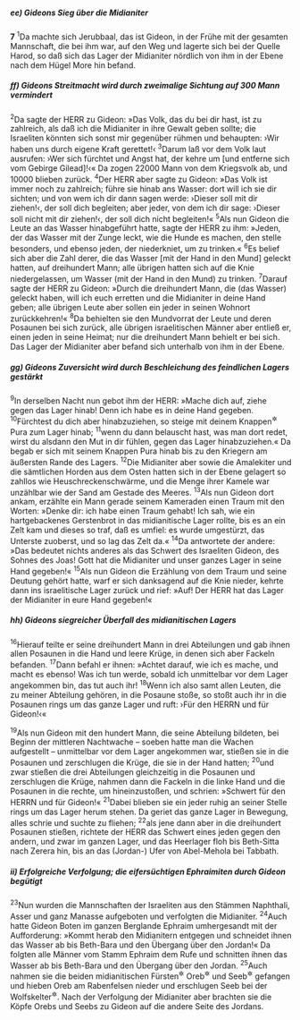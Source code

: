 ##### ee) Gideons Sieg über die Midianiter

__7__
<sup>1</sup>Da machte sich Jerubbaal, das ist Gideon, in der Frühe mit der gesamten Mannschaft, die bei ihm war, auf den Weg und lagerte sich bei der Quelle Harod, so daß sich das Lager der Midianiter nördlich von ihm in der Ebene nach dem Hügel More hin befand.

##### ff) Gideons Streitmacht wird durch zweimalige Sichtung auf 300 Mann vermindert

<sup>2</sup>Da sagte der HERR zu Gideon: »Das Volk, das du bei dir hast, ist zu zahlreich, als daß ich die Midianiter in ihre Gewalt geben sollte; die Israeliten könnten sich sonst mir gegenüber rühmen und behaupten: ›Wir haben uns durch eigene Kraft gerettet!‹
<sup>3</sup>Darum laß vor dem Volk laut ausrufen: ›Wer sich fürchtet und Angst hat, der kehre um [und entferne sich vom Gebirge Gilead]!‹« Da zogen 22000 Mann von dem Kriegsvolk ab, und 10000 blieben zurück.
<sup>4</sup>Der HERR aber sagte zu Gideon: »Das Volk ist immer noch zu zahlreich; führe sie hinab ans Wasser: dort will ich sie dir sichten; und von wem ich dir dann sagen werde: ›Dieser soll mit dir ziehen!‹, der soll dich begleiten; aber jeder, von dem ich dir sage: ›Dieser soll nicht mit dir ziehen!‹, der soll dich nicht begleiten!«
<sup>5</sup>Als nun Gideon die Leute an das Wasser hinabgeführt hatte, sagte der HERR zu ihm: »Jeden, der das Wasser mit der Zunge leckt, wie die Hunde es machen, den stelle besonders, und ebenso jeden, der niederkniet, um zu trinken.«
<sup>6</sup>Es belief sich aber die Zahl derer, die das Wasser [mit der Hand in den Mund] geleckt hatten, auf dreihundert Mann; alle übrigen hatten sich auf die Knie niedergelassen, um Wasser (mit der Hand in den Mund) zu trinken.
<sup>7</sup>Darauf sagte der HERR zu Gideon: »Durch die dreihundert Mann, die (das Wasser) geleckt haben, will ich euch erretten und die Midianiter in deine Hand geben; alle übrigen Leute aber sollen ein jeder in seinen Wohnort zurückkehren!«
<sup>8</sup>Da behielten sie den Mundvorrat der Leute und deren Posaunen bei sich zurück, alle übrigen israelitischen Männer aber entließ er, einen jeden in seine Heimat; nur die dreihundert Mann behielt er bei sich. Das Lager der Midianiter aber befand sich unterhalb von ihm in der Ebene.

##### gg) Gideons Zuversicht wird durch Beschleichung des feindlichen Lagers gestärkt

<sup>9</sup>In derselben Nacht nun gebot ihm der HERR: »Mache dich auf, ziehe gegen das Lager hinab! Denn ich habe es in deine Hand gegeben.
<sup>10</sup>Fürchtest du dich aber hinabzuziehen, so steige mit deinem Knappen<sup title="oder: Burschen">&#x2732;</sup> Pura zum Lager hinab;
<sup>11</sup>wenn du dann belauscht hast, was man dort redet, wirst du alsdann den Mut in dir fühlen, gegen das Lager hinabzuziehen.« Da begab er sich mit seinem Knappen Pura hinab bis zu den Kriegern am äußersten Rande des Lagers.
<sup>12</sup>Die Midianiter aber sowie die Amalekiter und die sämtlichen Horden aus dem Osten hatten sich in der Ebene gelagert so zahllos wie Heuschreckenschwärme, und die Menge ihrer Kamele war unzählbar wie der Sand am Gestade des Meeres.
<sup>13</sup>Als nun Gideon dort ankam, erzählte ein Mann gerade seinem Kameraden einen Traum mit den Worten: »Denke dir: ich habe einen Traum gehabt! Ich sah, wie ein hartgebackenes Gerstenbrot in das midianitische Lager rollte, bis es an ein Zelt kam und dieses so traf, daß es umfiel: es wurde umgestürzt, das Unterste zuoberst, und so lag das Zelt da.«
<sup>14</sup>Da antwortete der andere: »Das bedeutet nichts anderes als das Schwert des Israeliten Gideon, des Sohnes des Joas! Gott hat die Midianiter und unser ganzes Lager in seine Hand gegeben!«
<sup>15</sup>Als nun Gideon die Erzählung von dem Traum und seine Deutung gehört hatte, warf er sich danksagend auf die Knie nieder, kehrte dann ins israelitische Lager zurück und rief: »Auf! Der HERR hat das Lager der Midianiter in eure Hand gegeben!«

##### hh) Gideons siegreicher Überfall des midianitischen Lagers

<sup>16</sup>Hierauf teilte er seine dreihundert Mann in drei Abteilungen und gab ihnen allen Posaunen in die Hand und leere Krüge, in denen sich aber Fackeln befanden.
<sup>17</sup>Dann befahl er ihnen: »Achtet darauf, wie ich es mache, und macht es ebenso! Was ich tun werde, sobald ich unmittelbar vor dem Lager angekommen bin, das tut auch ihr!
<sup>18</sup>Wenn ich also samt allen Leuten, die zu meiner Abteilung gehören, in die Posaune stoße, so stoßt auch ihr in die Posaunen rings um das ganze Lager und ruft: ›Für den HERRN und für Gideon!‹«

<sup>19</sup>Als nun Gideon mit den hundert Mann, die seine Abteilung bildeten, bei Beginn der mittleren Nachtwache – soeben hatte man die Wachen aufgestellt – unmittelbar vor dem Lager angekommen war, stießen sie in die Posaunen und zerschlugen die Krüge, die sie in der Hand hatten;
<sup>20</sup>und zwar stießen die drei Abteilungen gleichzeitig in die Posaunen und zerschlugen die Krüge, nahmen dann die Fackeln in die linke Hand und die Posaunen in die rechte, um hineinzustoßen, und schrien: »Schwert für den HERRN und für Gideon!«
<sup>21</sup>Dabei blieben sie ein jeder ruhig an seiner Stelle rings um das Lager herum stehen. Da geriet das ganze Lager in Bewegung, alles schrie und suchte zu fliehen;
<sup>22</sup>als jene dann aber in die dreihundert Posaunen stießen, richtete der HERR das Schwert eines jeden gegen den andern, und zwar im ganzen Lager, und das Heerlager floh bis Beth-Sitta nach Zerera hin, bis an das (Jordan-) Ufer von Abel-Mehola bei Tabbath.

##### ii) Erfolgreiche Verfolgung; die eifersüchtigen Ephraimiten durch Gideon begütigt

<sup>23</sup>Nun wurden die Mannschaften der Israeliten aus den Stämmen Naphthali, Asser und ganz Manasse aufgeboten und verfolgten die Midianiter.
<sup>24</sup>Auch hatte Gideon Boten im ganzen Berglande Ephraim umhergesandt mit der Aufforderung: »Kommt herab den Midianitern entgegen und schneidet ihnen das Wasser ab bis Beth-Bara und den Übergang über den Jordan!« Da folgten alle Männer vom Stamm Ephraim dem Rufe und schnitten ihnen das Wasser ab bis Beth-Bara und den Übergang über den Jordan.
<sup>25</sup>Auch nahmen sie die beiden midianitischen Fürsten<sup title="oder: Häuptlinge">&#x2732;</sup> Oreb<sup title="d.h. Rabe">&#x2732;</sup> und Seeb<sup title="d.h. Wolf">&#x2732;</sup> gefangen und hieben Oreb am Rabenfelsen nieder und erschlugen Seeb bei der Wolfskelter<sup title="oder: Wolfsschlucht">&#x2732;</sup>. Nach der Verfolgung der Midianiter aber brachten sie die Köpfe Orebs und Seebs zu Gideon auf die andere Seite des Jordans.